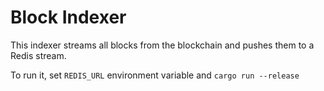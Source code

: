 # Block Indexer

This indexer streams all blocks from the blockchain and pushes them to a Redis stream.

To run it, set `REDIS_URL` environment variable and `cargo run --release`
